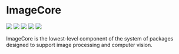 # ImageCore

[![][travis-img]][travis-url]
[![][pkgeval-img]][pkgeval-url]
[![][codecov-img]][codecov-url]
[![][docs-stable-img]][docs-stable-url]
[![][docs-dev-img]][docs-dev-url]

ImageCore is the lowest-level component of the system of packages
designed to support image processing and computer vision.


<!-- URLS -->

[pkgeval-img]: https://juliaci.github.io/NanosoldierReports/pkgeval_badges/I/ImageCore.svg
[pkgeval-url]: https://juliaci.github.io/NanosoldierReports/pkgeval_badges/report.html
[travis-img]: https://travis-ci.org/JuliaImages/ImageCore.jl.svg?branch=master
[travis-url]: https://travis-ci.org/JuliaImages/ImageCore.jl
[codecov-img]: https://codecov.io/github/JuliaImages/ImageCore.jl/coverage.svg?branch=master
[codecov-url]: https://codecov.io/github/JuliaImages/ImageCore.jl?branch=master
[docs-stable-img]: https://img.shields.io/badge/docs-stable-blue.svg
[docs-stable-url]: https://JuliaImages.github.io/ImageCore.jl/stable
[docs-dev-img]: https://img.shields.io/badge/docs-dev-blue.svg
[docs-dev-url]: https://JuliaImages.github.io/ImageCore.jl/latest
